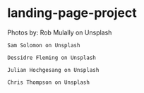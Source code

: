 # landing-page-project

Photos by:
    Rob Mulally on Unsplash

    Sam Solomon on Unsplash

    Dessidre Fleming on Unsplash

    Julian Hochgesang on Unsplash

    Chris Thompson on Unsplash
